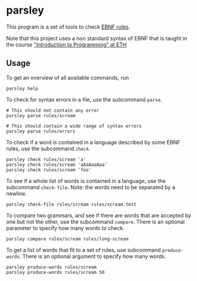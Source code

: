 # parsley

This program is a set of tools to check [EBNF rules](https://en.wikipedia.org/w/index.php?title=Ebnf).

Note that this project uses a non standard syntax of EBNF that is taught in the course ["Introduction to Programming" at ETH](https://www.lst.inf.ethz.ch/education/archive/Fall2020/einfuehrung-in-die-programmierung-i--252-0027-.html)

## Usage
To get an overview of all available commands, run
```
parsley help
```

To check for syntax errors in a file, use the subcommand `parse`.
```
# This should not contain any error
parsley parse rules/scream

# This should contain a wide range of syntax errors
parsley parse rules/errors
```

To check if a word is contained in a language described by some EBNF rules, use the subcommand `check`.
```
parsley check rules/scream 'a'
parsley check rules/scream 'aAaAaaAaa'
parsley check rules/scream 'foo'
```

To see if a whole list of words is contained in a language, use the subcommand `check-file`.
Note: the words need to be separated by a newline.
```
parsley check-file rules/scream rules/scream.test
```

To compare two grammars, and see if there are words that are accepted by one but not the other, use the subcommand `compare`.
There is an optional parameter to specify how many words to check.
```
parsley compare rules/scream rules/long-scream 
```

To get a list of words that fit to a set of rules, use subcommand `produce-words`.
There is an optional argument to specify how many words.
```
parsley produce-words rules/scream
parsley produce-words rules/scream 50
```
